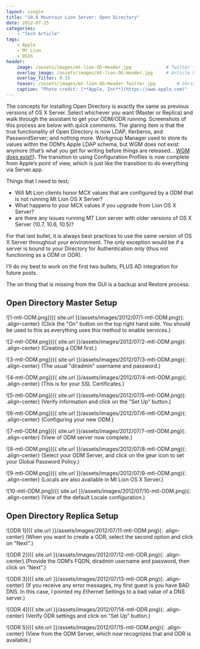 ```yaml
---
layout: single
title: "10.8 Mountain Lion Server: Open Directory"
date: 2012-07-25
categories:
    - "Tech Article"
tags:
    - Apple
    - Mt Lion
    - OSXS
header:
    image: /assets/images/mt-lion-OG-Header.jpg			    # Twitter (use 'overlay_image')
    overlay_image: /assets/images/mt-lion-OG-Header.jpg		# Article header at 2048x768
    overlay_filter: 0.15
    teaser: /assets/images/mt-lion-OG-Header-Twitter.jpg 		# Shrink image to 575 width
    caption: "Photo credit: [**Apple, Inc**](https://www.apple.com)"
---
```


The concepts for installing Open Directory is exactly the same as previous versions of OS X Server. Select whichever you want (Master or Replica) and walk through the assistant to get your ODM/ODR running. Screenshots of this process are below with quick comments. The glaring item is that the true functionality of Open Directory is now LDAP, Kerberos, and PasswordServer; and nothing more. Workgroup Manager used to store its values within the ODM’s Apple LDAP schema, but WGM does not exist anymore (that’s what you get for writing before things are released... [WGM does exist!][DL1567]). The transition to using Configuration Profiles is now complete from Apple’s point of view, which is just like the transition to do everything via Server.app.

[DL1567]: https://support.apple.com/kb/DL1567

Things that I need to test;

- Will Mt Lion clients honor MCX values that are configured by a ODM that is not running Mt Lion OS X Server?
- What happens to your MCX values if you upgrade from Lion OS X Server?
- are there any issues running MT Lion server with older versions of OS X Server (10.7, 10.6, 10.5)?

For that last bullet, it is always best practices to use the same version of OS X Server throughout your environment. The only exception would be if a server is bound to your Directory for Authentication only (thus not functioning as a ODM or ODR).

I’ll do my best to work on the first two bullets, PLUS AD integration for future posts.

The on thing that is missing from the GUI is a backup and Restore process.

Open Directory Master Setup
---
![1-mtl-ODM.png]({{ site.url }}/assets/images/2012/07/1-mtl-ODM.png){: .align-center}
(Click the "On" button on the top right hand side. You should be used to this as everything uses this method to enable services.)

![2-mtl-ODM.png]({{ site.url }}/assets/images/2012/07/2-mtl-ODM.png){: .align-center}
(Creating a ODM first.)

![3-mtl-ODM.png]({{ site.url }}/assets/images/2012/07/3-mtl-ODM.png){: .align-center}
(The usual "diradmin" username and password.)

![4-mtl-ODM.png]({{ site.url }}/assets/images/2012/07/4-mtl-ODM.png){: .align-center}
(This is for your SSL Certificates.)

![5-mtl-ODM.png]({{ site.url }}/assets/images/2012/07/5-mtl-ODM.png){: .align-center}
(Verify information and click on the "Set Up" button.)

![6-mtl-ODM.png]({{ site.url }}/assets/images/2012/07/6-mtl-ODM.png){: .align-center}
(Configuring your new ODM.)

![7-mtl-ODM.png]({{ site.url }}/assets/images/2012/07/7-mtl-ODM.png){: .align-center}
(View of ODM server now complete.)

![8-mtl-ODM.png]({{ site.url }}/assets/images/2012/07/8-mtl-ODM.png){: .align-center}
(Select your ODM Server, and click on the gear icon to set your Global Password Policy.)

![9-mtl-ODM.png]({{ site.url }}/assets/images/2012/07/9-mtl-ODM.png){: .align-center}
(Locals are also available in Mt Lion OS X Server.)

![10-mtl-ODM.png]({{ site.url }}/assets/images/2012/07/10-mtl-ODM.png){: .align-center}
(View of the default Locale configuration.)

Open Directory Replica Setup
---
![ODR 1]({{ site.url }}/assets/images/2012/07/11-mtl-ODM.png){: .align-center}
(When you want to create a ODR, select the second option and click on "Next".)

![ODR 2]({{ site.url }}/assets/images/2012/07/12-mtl-ODR.png){: .align-center}
(Provide the ODM’s FQDN, diradmin username and password, then click on "Next".)

![ODR 3]({{ site.url }}/assets/images/2012/07/13-mtl-ODR.png){: .align-center}
(If you receive any error messages, my first guest is you have BAD DNS. In this case, I pointed my Ethernet Settings to a bad value of a DNS server.)

![ODR 4]({{ site.url }}/assets/images/2012/07/14-mtl-ODR.png){: .align-center}
(Verify ODR settings and click on "Set Up" button.)

![ODR 5]({{ site.url }}/assets/images/2012/07/15-mtl-ODM.png){: .align-center}
(View from the ODM Server, which now recognizes that and ODR is available.)
